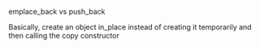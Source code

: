emplace_back vs push_back

Basically, create an object in_place instead of creating it temporarily and then calling the copy constructor
